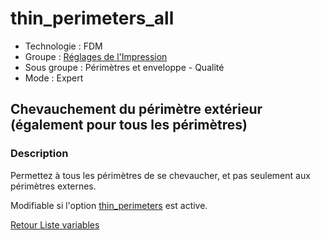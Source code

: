 # thin_perimeters_all

* Technologie : FDM
* Groupe : [Réglages de l'Impression](../print_settings/print_settings.md)
* Sous groupe : Périmètres et enveloppe - Qualité
* Mode : Expert

## Chevauchement du périmètre extérieur (également pour tous les périmètres)

### Description

Permettez à tous les périmètres de se chevaucher, et pas seulement aux périmètres externes.

Modifiable si l'option [thin_perimeters](thin_perimeters.md) est active.

[Retour Liste variables](variable_list.md)